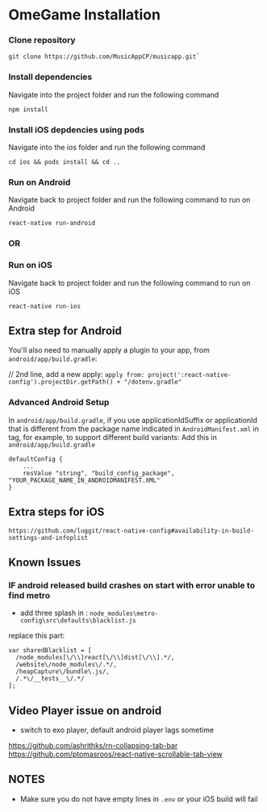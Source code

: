 # OmeGame Installation


### Clone repository

```shell
git clone https://github.com/MusicAppCP/musicapp.git`
```

### Install dependencies

Navigate into the project folder and run the following command

```shell
npm install
```

### Install iOS depdencies using pods

Navigate into the ios folder and run the following command

```shell
cd ios && pods install && cd ..
```

### Run on Android

Navigate back to project folder and run the following command to run on Android

```shell
react-native run-android
```

### OR

### Run on iOS

Navigate back to project folder and run the following command to run on iOS

```shell
react-native run-ios
```



## Extra step for Android
You'll also need to manually apply a plugin to your app, from ```android/app/build.gradle```:

// 2nd line, add a new apply:
```apply from: project(':react-native-config').projectDir.getPath() + "/dotenv.gradle"```

### Advanced Android Setup
In ```android/app/build.gradle```, if you use applicationIdSuffix or applicationId that is different from the package name indicated in ```AndroidManifest.xml``` in <manifest package="..."> tag, for example, to support different build variants: Add this in ```android/app/build.gradle```

```
defaultConfig {
    ...
    resValue "string", "build_config_package", "YOUR_PACKAGE_NAME_IN_ANDROIDMANIFEST.XML"
}
```

## Extra steps for iOS
```https://github.com/luggit/react-native-config#availability-in-build-settings-and-infoplist```


## Known Issues

### IF android released build crashes on start with error unable to find metro

- add three splash in : ```node_modules\metro-config\src\defaults\blacklist.js```

replace this part:
```
var sharedBlacklist = [
  /node_modules[\/\\]react[\/\\]dist[\/\\].*/,
  /website\/node_modules\/.*/,
  /heapCapture\/bundle\.js/,
  /.*\/__tests__\/.*/
];
```


## Video Player issue on android
 - switch to exo player, default android player lags sometime

https://github.com/ashrithks/rn-collapsing-tab-bar
https://github.com/ptomasroos/react-native-scrollable-tab-view



## NOTES
- Make sure you do not have empty lines in ```.env``` or your iOS build will fail